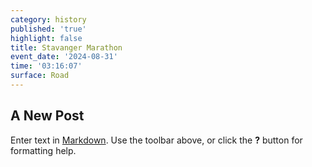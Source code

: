 ```yaml
---
category: history
published: 'true'
highlight: false
title: Stavanger Marathon
event_date: '2024-08-31'
time: '03:16:07'
surface: Road
---
```

## A New Post

Enter text in [Markdown](http://daringfireball.net/projects/markdown/). Use the toolbar above, or click the **?** button for formatting help.
